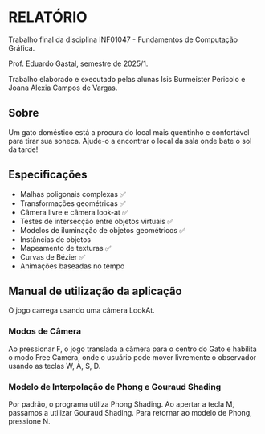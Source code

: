 # RELATÓRIO

Trabalho final da disciplina INF01047 - Fundamentos de Computação Gráfica.

Prof. Eduardo Gastal, semestre de 2025/1.

Trabalho elaborado e executado pelas alunas Isis Burmeister Pericolo e Joana Alexia Campos de Vargas.

## Sobre
Um gato doméstico está a procura do local mais quentinho e confortável para tirar sua soneca. Ajude-o a encontrar o local da sala onde bate o sol da tarde!

## Especificações
  - Malhas poligonais complexas ✅ 
  - Transformações geométricas ✅ 
  - Câmera livre e câmera look-at ✅ 
  - Testes de intersecção entre objetos virtuais ✅ 
  - Modelos de iluminação de objetos geométricos ✅
  - Instâncias de objetos
  - Mapeamento de texturas ✅ 
  - Curvas de Bézier ✅ 
  - Animações baseadas no tempo

## Manual de utilização da aplicação

O jogo carrega usando uma câmera LookAt.

### Modos de Câmera
Ao pressionar F, o jogo translada a câmera para o centro do Gato e habilita o modo Free Camera, onde o usuário pode
mover livremente o observador usando as teclas W, A, S, D.

### Modelo de Interpolação de Phong e Gouraud Shading 
Por padrão, o programa utiliza Phong Shading. Ao apertar a tecla M, passamos a utilizar Gouraud Shading. Para retornar ao modelo de Phong, pressione N.
